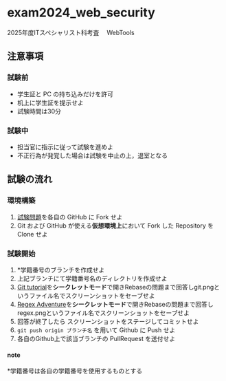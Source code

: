 # exam2024_web_security

2025年度ITスペシャリスト科考査　 WebTools

## 注意事項

### 試験前

- 学生証と PC の持ち込みだけを許可
- 机上に学生証を提示せよ
- 試験時間は30分

### 試験中

- 担当官に指示に従って試験を進めよ
- 不正行為が発覚した場合は試験を中止の上，退室となる

## 試験の流れ

### 環境構築

1. [試験問題](https://github.com/omas-public/exam2025forWebTools)を各自の GitHub に Fork せよ
2. Git および GitHub が使える**仮想環境上**において Fork した Repository を Clone せよ

### 試験開始

1. \*学籍番号のブランチを作成せよ
2. 上記ブランチにて学籍番号名のディレクトリを作成せよ
3. [Git tutorial](https://learngitbranching.js.org/?locale=ja)を**シークレットモード**で開きRebaseの問題まで回答しgit.pngというファイル名でスクリーンショットをセーブせよ
4.  [Regex Adventure](https://thinkwithgames.itch.io/regex-adventure-browser)を**シークレットモード**で開きRebaseの問題まで回答しregex.pngというファイル名でスクリーンショットをセーブせよ
5. 回答が終了したら スクリーンショットをステージしてコミットせよ
6. `git push origin ブランチ名` を用いて Github に Push せよ
7. 各自のGithub上で該当ブランチの PullRequest を送付せよ

#### note

\*学籍番号は各自の学籍番号を使用するものとする
